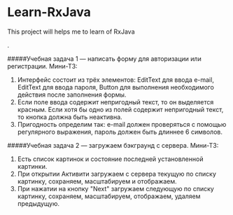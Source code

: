 # Learn-RxJava

This project will helps me to learn of RxJava

.

#####Учебная задача 1 — написать форму для авторизации или регистрации.
Мини-ТЗ:
1. Интерфейс состоит из трёх элементов: EditText для ввода e-mail, EditText для ввода пароля,
        Button для выполнения необходимого действия после заполнения формы.
2. Если поле ввода содержит непригодный текст, то он выделяется красным. Если хотя бы одно
        из полей содержит непригодный текст, то кнопка должна быть неактивна.
3. Пригодность определим так: e-mail должен проверяться с помощью регулярного выражения,
        пароль должен быть длиннее 6 символов.


#####Учебная задача 2 — загружаем бэкграунд с сервера.
 Мини-ТЗ:
 1. Есть список картинок и состояние последней установленной картинки.
 2. При открытии Активити загружаем с сервера текущую по списку картинку, сохраняем, масштабируем и отображаем.
 3. При нажатии на кнопку "Next" загружаем следующую по списку картинку, сохраняем, масштабируем, отображаем, удаляем предыдущую.